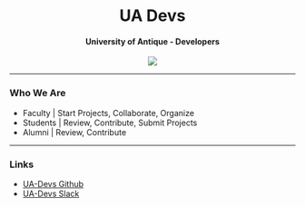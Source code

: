 <div style="text-align: center">
  <h1>UA Devs</h1>
  <h4>University of Antique - Developers</h4>
  <img src="https://avatars3.githubusercontent.com/u/19463366?s=200&v=4" />
</div>

___
### Who We Are
* Faculty | Start Projects, Collaborate, Organize
* Students | Review, Contribute, Submit Projects
* Alumni | Review, Contribute
___
### Links

* [UA-Devs Github](https://github.com/ua-devs "Homepage")
* [UA-Devs Slack](https://ua-devs.slack.com/ "Slack")
